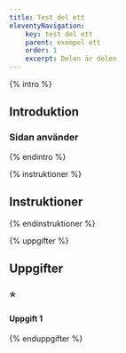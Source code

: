 ```yaml
---
title: Test del ett
eleventyNavigation:
    key: test del ett
    parent: exempel ett
    order: 1
    excerpt: Delen är delen
---
```


{% intro %}

## Introduktion

### Sidan använder

{% endintro %}

{% instruktioner %}

## Instruktioner

{% endinstruktioner %}

{% uppgifter %}

## Uppgifter

### ⭐

#### Uppgift 1

{% enduppgifter %}
